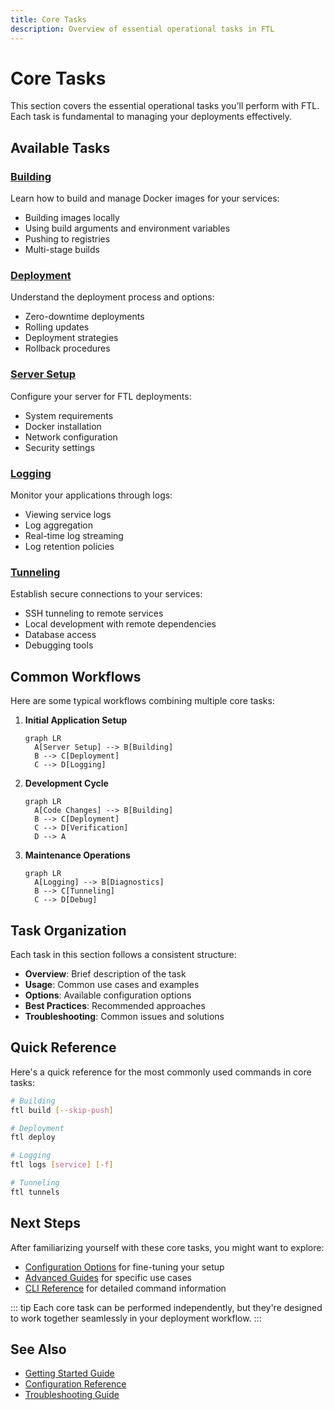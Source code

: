 ```yaml
---
title: Core Tasks
description: Overview of essential operational tasks in FTL
---
```


# Core Tasks

This section covers the essential operational tasks you'll perform with FTL. Each task is fundamental to managing your deployments effectively.

## Available Tasks

### [Building](./building.md)

Learn how to build and manage Docker images for your services:

- Building images locally
- Using build arguments and environment variables
- Pushing to registries
- Multi-stage builds

### [Deployment](./deployment.md)

Understand the deployment process and options:

- Zero-downtime deployments
- Rolling updates
- Deployment strategies
- Rollback procedures

### [Server Setup](./server-setup.md)

Configure your server for FTL deployments:

- System requirements
- Docker installation
- Network configuration
- Security settings

### [Logging](./logging.md)

Monitor your applications through logs:

- Viewing service logs
- Log aggregation
- Real-time log streaming
- Log retention policies

### [Tunneling](./tunneling.md)

Establish secure connections to your services:

- SSH tunneling to remote services
- Local development with remote dependencies
- Database access
- Debugging tools

## Common Workflows

Here are some typical workflows combining multiple core tasks:

1. **Initial Application Setup**

   ```mermaid
   graph LR
     A[Server Setup] --> B[Building]
     B --> C[Deployment]
     C --> D[Logging]
   ```

2. **Development Cycle**

   ```mermaid
   graph LR
     A[Code Changes] --> B[Building]
     B --> C[Deployment]
     C --> D[Verification]
     D --> A
   ```

3. **Maintenance Operations**
   ```mermaid
   graph LR
     A[Logging] --> B[Diagnostics]
     B --> C[Tunneling]
     C --> D[Debug]
   ```

## Task Organization

Each task in this section follows a consistent structure:

- **Overview**: Brief description of the task
- **Usage**: Common use cases and examples
- **Options**: Available configuration options
- **Best Practices**: Recommended approaches
- **Troubleshooting**: Common issues and solutions

## Quick Reference

Here's a quick reference for the most commonly used commands in core tasks:

```bash
# Building
ftl build [--skip-push]

# Deployment
ftl deploy

# Logging
ftl logs [service] [-f]

# Tunneling
ftl tunnels
```

## Next Steps

After familiarizing yourself with these core tasks, you might want to explore:

- [Configuration Options](/configuration/) for fine-tuning your setup
- [Advanced Guides](/guides/) for specific use cases
- [CLI Reference](/reference/cli-commands) for detailed command information

::: tip
Each core task can be performed independently, but they're designed to work together seamlessly in your deployment workflow.
:::

## See Also

- [Getting Started Guide](/getting-started/)
- [Configuration Reference](/reference/configuration-file)
- [Troubleshooting Guide](/reference/troubleshooting)
